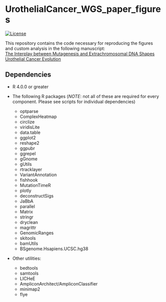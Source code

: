 # UrothelialCancer_WGS_paper_figures
[![License](https://img.shields.io/badge/License-BSD_3--Clause-blue.svg)](https://opensource.org/licenses/BSD-3-Clause)

This repository contains the code necessary for reproducing the figures and custom analysis in the following manuscript:  
[The Interplay between Mutagenesis and Extrachromosomal DNA Shapes Urothelial Cancer Evolution](https://www.biorxiv.org/content/10.1101/2023.05.07.538753v1)

## Dependencies
* R 4.0.0 or greater
* The following R packages (*NOTE*: not all of these are required for every component. Please see scripts for individual dependencies)
    * optparse
    * ComplexHeatmap
    * circlize
    * viridisLite
    * data.table
    * ggplot2
    * reshape2
    * ggpubr
    * ggrepel
    * gGnome
    * gUtils
    * rtracklayer
    * VariantAnnotation
    * fishhook
    * MutationTimeR
    * plotly
    * deconstructSigs
    * JaBbA
    * parallel
    * Matrix
    * stringr
    * dryclean
    * magrittr
    * GenomicRanges
    * skitools
    * bamUtils
    * BSgenome.Hsapiens.UCSC.hg38

* Other utilities:
    * bedtools
    * samtools
    * LICHeE
    * AmpliconArchitect/AmpliconClassifier
    * minimap2
    * flye
 